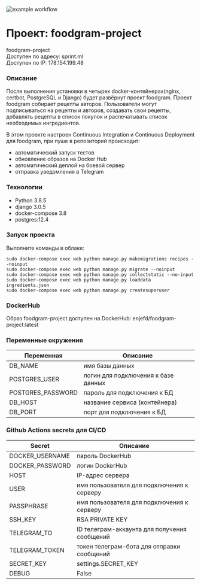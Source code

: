 ![example workflow](https://github.com/enjef/foodgram-project/actions/workflows/foodgram_workflow.yml/badge.svg)
# Проект: foodgram-project
foodgram-project\
Доступен по адресу: sprint.ml\
Доступен по IP: 178.154.199.48

### Описание
После выполнения установки в четырех docker-контейнерах(nginx, certbot, PostgreSQL и Django) будет развёрнут проект foodgram.
Проект foodgram собирает рецепты авторов. 
Пользователи могут подписываться на рецепты и авторов, создавать свои рецепты, добавлять рецепты в список покупок и распечатывать список необходимых ингредиентов.

В этом проекте настроен Continuous Integration и Continuous Deployment для foodgram, при пуше в репозиторий происходит:

- автоматический запуск тестов
- обновление образов на Docker Hub
- автоматический деплой на боевой сервер
- отправка уведомления в Telegram

### Технологии
- Python 3.8.5
- django 3.0.5
- docker-compose 3.8
- postgres:12.4

### Запуск проекта
Выполните команды в облаке:
```
sudo docker-compose exec web python manage.py makemigrations recipes --noinput
sudo docker-compose exec web python manage.py migrate --noinput
sudo docker-compose exec web python manage.py collectstatic --no-input
sudo docker-compose exec web python manage.py loaddata ingredients.json
sudo docker-compose exec web python manage.py createsuperuser
```
### DockerHub
Образ foodgram-project доступен на DockerHub: enjefd/foodgram-project:latest

### Переменные окружения

| Переменная | Описание |
| ------ | ------ |
| DB_NAME | имя базы данных |
| POSTGRES_USER | логин для подключения к базе данных |
| POSTGRES_PASSWORD | пароль для подключения к БД |
| DB_HOST | название сервиса (контейнера) |
| DB_PORT | порт для подключения к БД |



### Github Actions secrets для CI/CD

| Secret | Описание | 
| ------ | ------ |
| DOCKER_USERNAME | пароль DockerHub |
| DOCKER_PASSWORD | логин DockerHub |
| HOST | IP-адрес сервера |
| USER | имя пользователя для подключения к серверу |
| PASSPHRASE | имя пользователя для подключения к серверу |
| SSH_KEY | RSA PRIVATE KEY |
| TELEGRAM_TO | ID телеграм-аккаунта для получения сообщений |
| TELEGRAM_TOKEN | токен телеграм-бота для отправки сообщений |
| SECRET_KEY | settings.SECRET_KEY |
| DEBUG | False |

